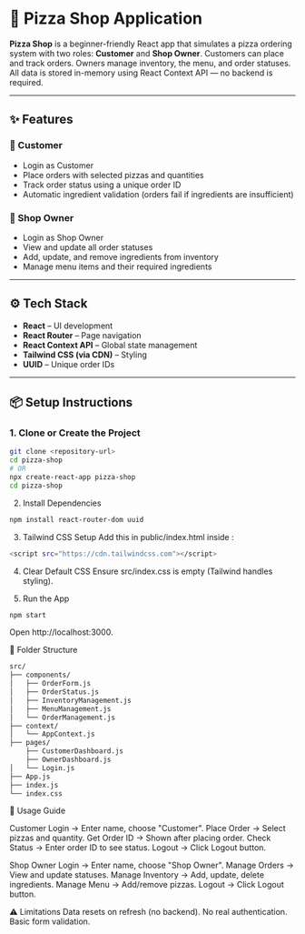 # 🍕 Pizza Shop Application

**Pizza Shop** is a beginner-friendly React app that simulates a pizza ordering system with two roles: **Customer** and **Shop Owner**. Customers can place and track orders. Owners manage inventory, the menu, and order statuses. All data is stored in-memory using React Context API — no backend is required.

---

## ✨ Features

### 🔸 Customer
- Login as Customer
- Place orders with selected pizzas and quantities
- Track order status using a unique order ID
- Automatic ingredient validation (orders fail if ingredients are insufficient)

### 🔸 Shop Owner
- Login as Shop Owner
- View and update all order statuses
- Add, update, and remove ingredients from inventory
- Manage menu items and their required ingredients

---

## ⚙️ Tech Stack

- **React** – UI development
- **React Router** – Page navigation
- **React Context API** – Global state management
- **Tailwind CSS (via CDN)** – Styling
- **UUID** – Unique order IDs

---

## 📦 Setup Instructions

### 1. Clone or Create the Project

```bash
git clone <repository-url>
cd pizza-shop
# OR
npx create-react-app pizza-shop
cd pizza-shop
```

2. Install Dependencies

```bash
npm install react-router-dom uuid
```

3. Tailwind CSS Setup
Add this in public/index.html inside <head>:

```bash
<script src="https://cdn.tailwindcss.com"></script>
```

4. Clear Default CSS
Ensure src/index.css is empty (Tailwind handles styling).

5. Run the App
```bash
npm start
```

Open http://localhost:3000.

📁 Folder Structure


```bash
src/
├── components/
│   ├── OrderForm.js
│   ├── OrderStatus.js
│   ├── InventoryManagement.js
│   ├── MenuManagement.js
│   └── OrderManagement.js
├── context/
│   └── AppContext.js
├── pages/
    ├── CustomerDashboard.js
    ├── OwnerDashboard.js
│   └── Login.js
├── App.js
├── index.js
└── index.css
```

🧭 Usage Guide

Customer
Login → Enter name, choose "Customer".
Place Order → Select pizzas and quantity.
Get Order ID → Shown after placing order.
Check Status → Enter order ID to see status.
Logout → Click Logout button.

Shop Owner
Login → Enter name, choose "Shop Owner".
Manage Orders → View and update statuses.
Manage Inventory → Add, update, delete ingredients.
Manage Menu → Add/remove pizzas.
Logout → Click Logout button.

⚠️ Limitations
Data resets on refresh (no backend).
No real authentication.
Basic form validation.
